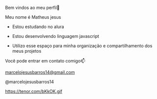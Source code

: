 Bem vindos ao meu perfil💙

Meu nome é Matheus jesus 

- Estou estudando no alura
- Estou desenvolvendo linguagem javascript

- Utilizo esse espaço para minha organização e compartilhamento dos meus projetos

Você pode entrar em contato comigo📫

marcelojesusbarros14@gmail.com 

@marcelojesusbarros14

https://tenor.com/bKkOK.gif
